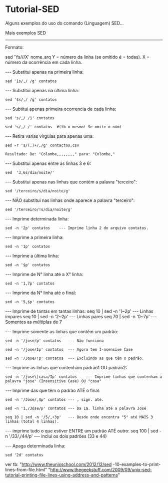 # Tutorial-SED
Alguns exemplos do uso do comando (Linguagem) SED...

Mais exemplos SED 
*****************

Formato:


sed 'Ys///X' nome_arq
	Y = número da linha (se omitido é = todas).
	X = número da ocorrência em cada linha.


--- Substitui apenas na primeira linha:

	sed '1s/,/ /g' contatos


--- Substitui apenas na última linha:

	sed '$s/,/ /g' contatos 


--- Subtitui apenas primeira ocorrencia de cada linha:

	sed 's/,/ /1' contatos 

	sed 's/,/ /' contatos  #(tb o mesmo! Se omite o núm)


--- Retira varias vírgulas para apenas uma:

	sed -r 's/(,)+/,/g' contactos.csv 

	Resultado: De: "Colombe,,,,,,,," para: "Colombe,"


--- Substitui apenas entre as linhas 3 e 6:

	sed  '3,6s/dia/noite/'


--- Substitui apenas nas linhas que contém a palavra "terceiro":

	sed '/terceiro/s/dia/noite/g'


--- NÄO substitui nas linhas onde aparece a palavra "terceiro":

	sed '/terceiro/!s/dia/noite/g'




--- Imprime determinada linha:

	sed -n '2p' contatos 	--- Imprime linha 2 do arquivo contatos.

--- Imprime a primeira linha:

	sed -n '1p' contatos

--- Imprime a última linha:

	sed -n '$p' contatos

--- Imprime de N° linha até a X° linha:

	sed -n '1,7p' contatos

--- Imprime da N° linha até o final:

	sed -n '5,$p' contatos


--- Imprime de tantas em tantas linhas:
	seq 10 | sed -n '1~2p'	--- Linhas ímpares
	seq 10 | sed -n '2~2p'	--- Linhas pares
	seq 70 | sed -n '0~7p'	--- Somentes as múltiplas de 7


--- Imprime somente as linhas que contém um padräo:

	sed -n '/jose/p' contatos	--- Näo funciona

	sed -n '/jose/Ip' contatos	--- Agora tem I-nsensive Case

	sed -n '/Jose/!p' contatos	--- Excluindo as que têm o padräo.


--- Imprime as linhas que contenham padrao1 OU padrao2:

	sed -n '/jose\|casa/Ip' contatos	--- Imprime linhas que contenham a palavra "jose" (Insensitive Case) OU "casa"

--- Imprime das que têm o padräo ATÉ o final:

	sed -n '/Jose/,$p' contatos	--- , sign. até.

	sed -n '1,/Jose/p' contatos	--- Da 1a. linha até a palavra José

	seq 10 | sed -n '/5/,+3p' 	--- Desde onde encontra "5" até MAIS 3 linhas (total 4 linhas).


--- imprime tudo o que estiver ENTRE um padräo ATÉ outro:
	seq 100 | sed -n '/33/,/44/p' 	--- inclui os dois padröes (33 e 44)


--- Apaga determinada linha:

	sed '2d' contatos




ver tb:
"http://www.theunixschool.com/2012/12/sed -10-examples-to-print-lines-from-file.html"
"http://www.thegeekstuff.com/2009/09/unix-sed-tutorial-printing-file-lines-using-address-and-patterns"

